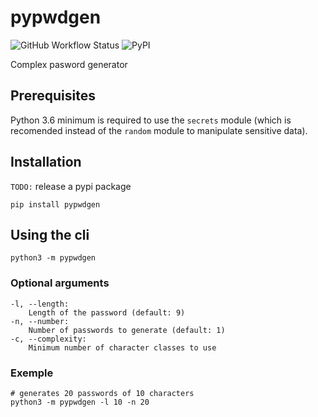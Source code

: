 # pypwdgen

![GitHub Workflow Status](https://img.shields.io/github/workflow/status/polluxtroy3758/pypwdgen/Publish%20pypwdgen%20to%20PyPI?style=flat-square)
![PyPI](https://img.shields.io/pypi/v/pypwdgen?style=flat-square)

Complex pasword generator

## Prerequisites
Python 3.6 minimum is required to use the `secrets` module (which is recomended instead of the `random` module to manipulate sensitive data).

## Installation
`TODO:` release a pypi package

    pip install pypwdgen

## Using the cli
    python3 -m pypwdgen 

### Optional arguments
    -l, --length:
        Length of the password (default: 9)
    -n, --number:
        Number of passwords to generate (default: 1)
    -c, --complexity:
        Minimum number of character classes to use

### Exemple
    # generates 20 passwords of 10 characters
    python3 -m pypwdgen -l 10 -n 20